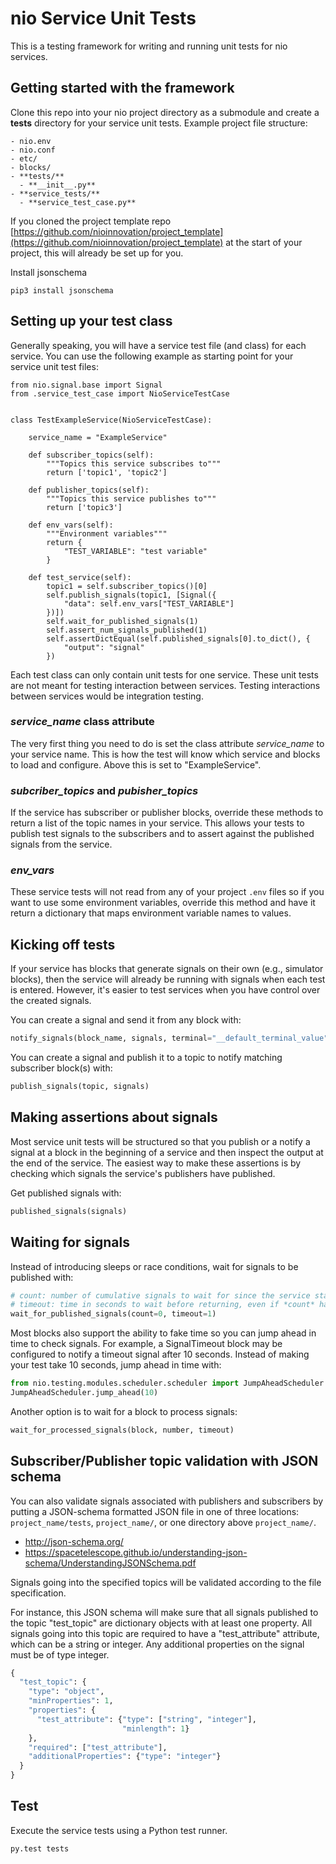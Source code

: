 # nio Service Unit Tests

This is a testing framework for writing and running unit tests for nio services.

## Getting started with the framework

Clone this repo into your nio project directory as a submodule and create a **tests** directory for your service unit tests. Example project file structure:

```
- nio.env
- nio.conf
- etc/
- blocks/
- **tests/**
  - **__init__.py**
- **service_tests/**
  - **service_test_case.py**
```

If you cloned the project template repo [https://github.com/nioinnovation/project_template](https://github.com/nioinnovation/project_template) at the start of your project, this will already be set up for you.

Install jsonschema

```
pip3 install jsonschema
```

## Setting up your test class

Generally speaking, you will have a service test file (and class) for each service. You can use the following example as starting point for your service unit test files:

```
from nio.signal.base import Signal
from .service_test_case import NioServiceTestCase


class TestExampleService(NioServiceTestCase):

    service_name = "ExampleService"

    def subscriber_topics(self):
        """Topics this service subscribes to"""
        return ['topic1', 'topic2']

    def publisher_topics(self):
        """Topics this service publishes to"""
        return ['topic3']

    def env_vars(self):
        """Environment variables"""
        return {
            "TEST_VARIABLE": "test variable"
        }

    def test_service(self):
        topic1 = self.subscriber_topics()[0]
        self.publish_signals(topic1, [Signal({
            "data": self.env_vars["TEST_VARIABLE"]
        })])
        self.wait_for_published_signals(1)
        self.assert_num_signals_published(1)
        self.assertDictEqual(self.published_signals[0].to_dict(), {
            "output": "signal"
        })
```


Each test class can only contain unit tests for one service. These unit tests are not meant for testing interaction between services. Testing interactions between services would be integration testing.

### *service_name* class attribute

The very first thing you need to do is set the class attribute *service_name* to your service name. This is how the test will know which service and blocks to load and configure. Above this is set to "ExampleService".

### *subcriber_topics* and *pubisher_topics*

If the service has subscriber or publisher blocks, override these methods to return a list of the topic names in your service. This allows your tests to publish test signals to the subscribers and to assert against the published signals from the service.

### *env_vars*

These service tests will not read from any of your project `.env` files so if you want to use some environment variables, override this method and have it return a dictionary that maps environment variable names to values.

## Kicking off tests

If your service has blocks that generate signals on their own (e.g., simulator blocks), then the service will already be running with signals when each test is entered. However, it's easier to test services when you have control over the created signals.

You can create a signal and send it from any block with:

```python
notify_signals(block_name, signals, terminal="__default_terminal_value")
```
You can create a signal and publish it to a topic to notify matching subscriber block(s) with:

```python
publish_signals(topic, signals)
```

## Making assertions about signals

Most service unit tests will be structured so that you publish or a notify a signal at a block in the beginning of a service and then inspect the output at the end of the service. The easiest way to make these assertions is by checking which signals the service's publishers have published.

Get published signals with:

```python
published_signals(signals)
```

## Waiting for signals

Instead of introducing sleeps or race conditions, wait for signals to be published with:

```python
# count: number of cumulative signals to wait for since the service started
# timeout: time in seconds to wait before returning, even if *count* has not been reached
wait_for_published_signals(count=0, timeout=1)
```

Most blocks also support the ability to fake time so you can jump ahead in time to check signals. For example, a SignalTimeout block may be configured to notify a timeout signal after 10 seconds. Instead of making your test take 10 seconds, jump ahead in time with:

```python
from nio.testing.modules.scheduler.scheduler import JumpAheadScheduler
JumpAheadScheduler.jump_ahead(10)
```

Another option is to wait for a block to process signals:

```python
wait_for_processed_signals(block, number, timeout)
```

## Subscriber/Publisher topic validation with JSON schema

You can also validate signals associated with publishers and subscribers by putting
a JSON-schema formatted JSON file in one of three locations: `project_name/tests`, `project_name/`, or one directory above `project_name/`.

-  http://json-schema.org/
-  https://spacetelescope.github.io/understanding-json-schema/UnderstandingJSONSchema.pdf

Signals going into the specified topics will be validated according to the file specification.

For instance, this JSON schema will make sure that all signals published to the topic "test_topic"
are dictionary objects with at least one property. All signals going into this topic are
required to have a "test_attribute" attribute, which can be a string or integer.
Any additional properties on the signal must be of type integer.

```python
{
  "test_topic": {
    "type": "object",
    "minProperties": 1,
    "properties": {
      "test_attribute": {"type": ["string", "integer"],
                         "minlength": 1}
    },
    "required": ["test_attribute"],
    "additionalProperties": {"type": "integer"}
  }
}
```

## Test

Execute the service tests using a Python test runner.
```python
py.test tests
```
